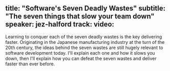 title: "Software's Seven Deadly Wastes"
subtitle: "The seven things that slow your team down"
speaker: jez-halford
track: 
video:
---
Learning to conquer each of the seven deadly wastes is the key delivering faster. Originating in the Japanese manufacturing industry at the turn of the 20th century, the ideas behind the seven wastes are still hugely relevant to software development today. I'll explain each one and how it slows you down, then I'll explain how you can defeat the seven wastes and deliver faster than ever before.